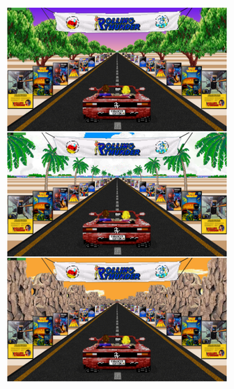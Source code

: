![image alt](https://github.com/Tankman3737/Outrun/blob/e0ad2af43b420599f1c7a5f2722dc1d7de2ac276/OR1.png)
![image alt](https://github.com/Tankman3737/Outrun/blob/3130056f1ff8953135aff65e8615df87548647e7/OR2.png)
![image alt](https://github.com/Tankman3737/Outrun/blob/d9dcab101bf15ff24fbe5c774287c8b7fa699f6d/OR3.png)

